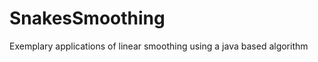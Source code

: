 SnakesSmoothing
===============

Exemplary applications of linear smoothing using a java based algorithm
